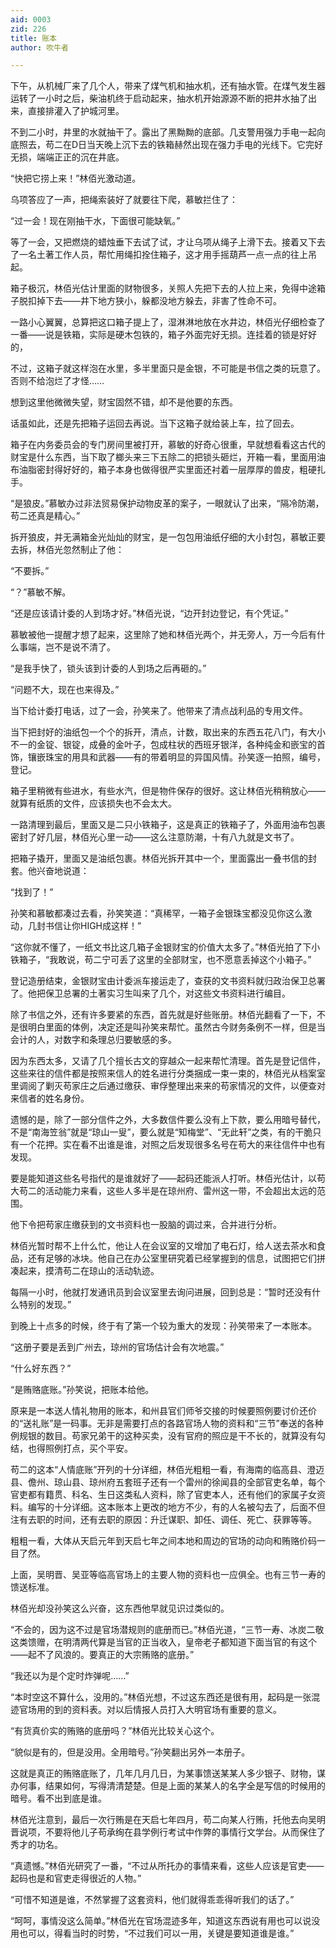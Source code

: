 ```yaml
---
aid: 0003
zid: 226
title: 账本
author: 吹牛者

---
```




  下午，从机械厂来了几个人，带来了煤气机和抽水机，还有抽水管。在煤气发生器运转了一小时之后，柴油机终于启动起来，抽水机开始源源不断的把井水抽了出来，直接排灌入了护城河里。

  不到二小时，井里的水就抽干了。露出了黑黝黝的底部。几支警用强力手电一起向底照去，苟二在D日当天晚上沉下去的铁箱赫然出现在强力手电的光线下。它完好无损，端端正正的沉在井底。

  “快把它捞上来！”林佰光激动道。

  乌项答应了一声，把绳索装好了就要往下爬，慕敏拦住了：

  “过一会！现在刚抽干水，下面很可能缺氧。”

  等了一会，又把燃烧的蜡烛垂下去试了试，才让乌项从绳子上滑下去。接着又下去了一名土著工作人员，帮忙用绳扣拴住箱子，这才用手摇葫芦一点一点的往上吊起。

  箱子极沉，林佰光估计里面的财物很多，关照人先把下去的人拉上来，免得中途箱子脱扣掉下去——井下地方狭小，躲都没地方躲去，非害了性命不可。

  一路小心翼翼，总算把这口箱子提上了，湿淋淋地放在水井边，林佰光仔细检查了一番——说是铁箱，实际是硬木包铁的，箱子外面完好无损。连挂着的锁是好好的，

  不过，这箱子就这样泡在水里，多半里面只是金银，不可能是书信之类的玩意了。否则不给泡烂了才怪……

  想到这里他微微失望，财宝固然不错，却不是他要的东西。

  话虽如此，还是先把箱子运回去再说。当下这箱子就给装上车，拉了回去。

  箱子在内务委员会的专门房间里被打开，慕敏的好奇心很重，早就想看看这古代的财宝是什么东西，当下取了榔头来三下五除二的把锁头砸烂，开箱一看，里面用油布油脂密封得好好的，箱子本身也做得很严实里面还衬着一层厚厚的兽皮，粗硬扎手。

  “是狼皮。”慕敏办过非法贸易保护动物皮革的案子，一眼就认了出来，“隔冷防潮，苟二还真是精心。”

  拆开狼皮，并无满箱金光灿灿的财宝，是一包包用油纸仔细的大小封包，慕敏正要去拆，林佰光忽然制止了他：

  “不要拆。”

  “？”慕敏不解。

  “还是应该请计委的人到场才好。”林佰光说，“边开封边登记，有个凭证。”

  慕敏被他一提醒才想了起来，这里除了她和林佰光两个，并无旁人，万一今后有什么事端，岂不是说不清了。

  “是我手快了，锁头该到计委的人到场之后再砸的。”

  “问题不大，现在也来得及。”

  当下给计委打电话，过了一会，孙笑来了。他带来了清点战利品的专用文件。

  当下把封好的油纸包一个个的拆开，清点，计数，取出来的东西五花八门，有大小不一的金锭、银锭，成叠的金叶子，包成柱状的西班牙银洋，各种纯金和嵌宝的首饰，镶嵌珠宝的用具和武器——有的带着明显的异国风情。孙笑逐一拍照，编号，登记。

  箱子里稍微有些进水，有些水汽，但是物件保存的很好。这让林佰光稍稍放心——就算有纸质的文件，应该损失也不会太大。

  一路清理到最后，里面又是二只小铁箱子，这是真正的铁箱子了，外面用油布包裹密封了好几层，林佰光心里一动——这么注意防潮，十有八九就是文书了。

  把箱子撬开，里面又是油纸包裹。林佰光拆开其中一个，里面露出一叠书信的封套。他兴奋地说道：

  “找到了！”

  孙笑和慕敏都凑过去看，孙笑笑道：“真稀罕，一箱子金银珠宝都没见你这么激动，几封书信让你HIGH成这样！”

  “这你就不懂了，一纸文书比这几箱子金银财宝的价值大太多了。”林佰光拍了下小铁箱子，“我敢说，苟二宁可丢了这里的全部财宝，也不愿意丢掉这个小箱子。”

  登记造册结束，金银财宝由计委派车接运走了，查获的文书资料就归政治保卫总署了。他把保卫总署的土著实习生叫来了几个，对这些文书资料进行编目。

  除了书信之外，还有许多要紧的东西，首先就是好些账册。林佰光翻看了一下，不是很明白里面的体例，决定还是叫孙笑来帮忙。虽然古今财务条例不一样，但是当会计的人，对数字和条理总归要敏感的多。

  因为东西太多，又请了几个擅长古文的穿越众一起来帮忙清理。首先是登记信件，这些来往的信件都是按照来信人的姓名进行分类捆成一束一束的，林佰光从档案室里调阅了剿灭苟家庄之后通过缴获、审俘整理出来来的苟家情况的文件，以便查对来信者的姓名身份。

  遗憾的是，除了一部分信件之外，大多数信件要么没有上下款，要么用暗号替代，不是“南海笠翁”就是“琼山一叟”，要么就是“知梅堂”、“无此轩”之类，有的干脆只有一个花押。实在看不出谁是谁，对照之后发现很多名号在苟大的来往信件中也有发现。

  要是能知道这些名号指代的是谁就好了——起码还能派人打听。林佰光估计，以苟大苟二的活动能力来看，这些人多半是在琼州府、雷州这一带，不会超出太远的范围。

  他下令把苟家庄缴获到的文书资料也一股脑的调过来，合并进行分析。

  林佰光暂时帮不上什么忙，他让人在会议室的又增加了电石灯，给人送去茶水和食品，还有足够的冰块。他自己在办公室里研究着已经掌握到的信息，试图把它们拼凑起来，摸清苟二在琼山的活动轨迹。

  每隔一小时，他就打发通讯员到会议室里去询问进展，回到总是：“暂时还没有什么特别的发现。”

  到晚上十点多的时候，终于有了第一个较为重大的发现：孙笑带来了一本账本。

  “这册子要是丢到广州去，琼州的官场估计会有次地震。”

  “什么好东西？”

  “是贿赂底账。”孙笑说，把账本给他。

  原来是一本送人情礼物用的账本，和州县官们师爷交接的时候要照例要讨价还价的“送礼账”是一码事。无非是需要打点的各路官场人物的资料和“三节”奉送的各种例规银的数目。苟家兄弟干的这种买卖，没有官府的照应是干不长的，就算没有勾结，也得照例打点，买个平安。

  苟二的这本“人情底账”开列的十分详细，林佰光粗粗一看，有海南的临高县、澄迈县、儋州、琼山县、琼州府五套班子还有一个雷州的徐闻县的全部官吏名单，每个官吏都有籍贯、科名、生日这类私人资料，除了官吏本人，还有他们的家属子女资料。编写的十分详细。这本账本上更改的地方不少，有的人名被勾去了，后面不但注有去职的时间，还有去职的原因：升迁谋职、卸任、调任、死亡、获罪等等。

  粗粗一看，大体从天启元年到天启七年之间本地和周边的官场的动向和贿赂价码一目了然。

  上面，吴明晋、吴亚等临高官场上的主要人物的资料也一应俱全。也有三节一寿的馈送标准。

  林佰光却没孙笑这么兴奋，这东西他早就见识过类似的。

  “不会的，因为这不过是官场潜规则的底册而已。”林佰光道，“三节一寿、冰炭二敬这类馈赠，在明清两代算是当官的正当收入，皇帝老子都知道下面当官的有这个——起不了风浪的。要真正的大宗贿赂的底册。”

  “我还以为是个定时炸弹呢……”

  “本时空这不算什么，没用的。”林佰光想，不过这东西还是很有用，起码是一张混迹官场用的到的资料表。对以后情报人员打入大明官场有重要的意义。

  “有货真价实的贿赂的底册吗？”林佰光比较关心这个。

  “貌似是有的，但是没用。全用暗号。”孙笑翻出另外一本册子。

  这就是真正的贿赂底账了，几年几月几日，为某事馈送某某人多少银子、财物，谋办何事，结果如何，写得清清楚楚。但是上面的某某人的名字全是写信的时候用的暗号。看不出到底是谁。

  林佰光注意到，最后一次行贿是在天启七年四月，苟二向某人行贿，托他去向吴明晋说项，不要将他儿子苟承绚在县学例行考试中作弊的事情行文学台。从而保住了秀才的功名。

  “真遗憾。”林佰光研究了一番，“不过从所托办的事情来看，这些人应该是官吏——起码也是和官吏走得很近的人物。”

  “可惜不知道是谁，不然掌握了这套资料，他们就得乖乖得听我们的话了。”

  “呵呵，事情没这么简单。”林佰光在官场混迹多年，知道这东西说有用也可以说没用也可以，得看当时的时势，“不过我们可以一用，关键是要知道谁是谁。”



